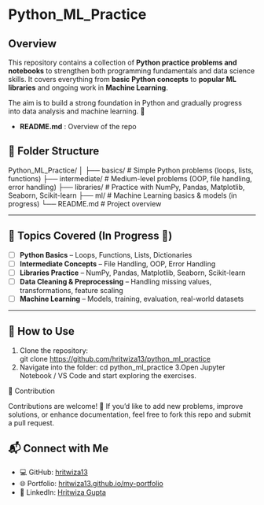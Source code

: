 # Python_ML_Practice
## Overview
This repository contains a collection of **Python practice problems and notebooks** to strengthen both programming fundamentals and data science skills. It covers everything from **basic Python concepts** to **popular ML libraries** and ongoing work in **Machine Learning**.  

The aim is to build a strong foundation in Python and gradually progress into data analysis and machine learning. 🚀  

- **README.md** : Overview of the repo

## 📂 Folder Structure  

Python_ML_Practice/
│
├── basics/ # Simple Python problems (loops, lists, functions)
├── intermediate/ # Medium-level problems (OOP, file handling, error handling)
├── libraries/ # Practice with NumPy, Pandas, Matplotlib, Seaborn, Scikit-learn
├── ml/ # Machine Learning basics & models (in progress)
└── README.md # Project overview


---

## 📖 Topics Covered (In Progress 🚧)  

- [ ] **Python Basics** – Loops, Functions, Lists, Dictionaries  
- [ ] **Intermediate Concepts** – File Handling, OOP, Error Handling  
- [ ] **Libraries Practice** – NumPy, Pandas, Matplotlib, Seaborn, Scikit-learn  
- [ ] **Data Cleaning & Preprocessing** – Handling missing values, transformations, feature scaling  
- [ ] **Machine Learning** – Models, training, evaluation, real-world datasets  

---

## 🚀 How to Use  

1. Clone the repository:  
   git clone https://github.com/hritwiza13/python_ml_practice
2. Navigate into the folder:
   cd python_ml_practice
3.Open Jupyter Notebook / VS Code and start exploring the exercises.

🌟 Contribution

Contributions are welcome! 🎉
If you’d like to add new problems, improve solutions, or enhance documentation, feel free to fork this repo and submit a pull request.

## 📬 Connect with Me  

- 💻 GitHub: [hritwiza13](https://github.com/hritwiza13)  
- 🌐 Portfolio: [hritwiza13.github.io/my-portfolio](https://hritwiza13.github.io/my-portfolio/)  
- 💼 LinkedIn: [Hritwiza Gupta](https://www.linkedin.com/in/hritwiza13)  


